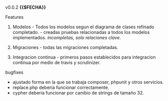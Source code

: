 v0.0.2 __{{$FECHA}}__

Features

  1. Modelos
    - Todos los modelos segun el diagrama de clases refinado completado.
    - creadas pruebas relacionadas a todos los modelos implementados. _incompletas, solo relaciones clave._
      
  1. Migraciones
    - todas las migraciones completadas.
    
  1. Integracion continua
    - primeros pasos establecidos para integracion continua por medio de travis y scrutinizer.

bugfixes
    
  - ajustado forma en la que se trabaja composer, phpunit y otros servicios.
  - replace.php deberia funcionar correctamente.
  - cypher deberia funcionar por cambio de strings de tamaño 32.

